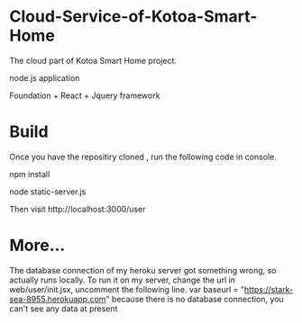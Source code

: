 Cloud-Service-of-Kotoa-Smart-Home
=============
The cloud part of Kotoa Smart Home project. 

node.js application

Foundation + React + Jquery framework

Build
=============
Once you have the repositiry cloned , run the following code in console.

npm install

node static-server.js

Then visit http://localhost:3000/user

More...
=============
The database connection of my heroku server got something wrong, so actually runs locally.
To run it on my server, change the url in web/user/init.jsx, uncomment the following line.
var baseurl = "https://stark-sea-8955.herokuapp.com"
because there is no database connection, you can't see any data at present

